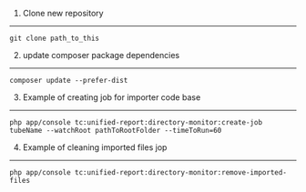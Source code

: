 
1. Clone new repository
---
```
git clone path_to_this
```

2. update composer package dependencies
---
```
composer update --prefer-dist
```

3. Example of creating job for importer code base
---
```
php app/console tc:unified-report:directory-monitor:create-job tubeName --watchRoot pathToRootFolder --timeToRun=60
```

4. Example of cleaning imported files jop
---
```
php app/console tc:unified-report:directory-monitor:remove-imported-files
```

